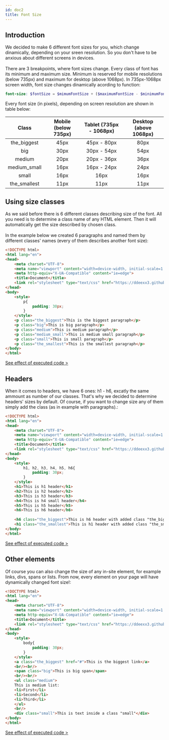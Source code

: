 ```yaml
---
id: doc2
title: Font Size
---
```


## Introduction
We decided to make 6 different font sizes for you, which change dinamically, depending on your sreen resolution. So you don't have to be anxious about different screens in devices.
\
\
There are 3 breakpoints, where font sizes change. Every class of font has its minimum and maximum size. Minimum is reserved for mobile resolutions (below 735px) and maximum for desktop (above 1068px). In 735px-1068px screen width, font size changes dinamically acording to function:

```scss
font-size: $fontSize = $mimumFontSize + ($maximumFontSize - $minimumFontSize) * ((100vw - 735px) / (1086 - 735));
```

Every font size (in pixels), depending on screen resolution are shown in table below:

|  Class | Mobile (below 735px) | Tablet (735px - 1068px)  | Desktop (above 1068px) |
|:-:|:-:|:-:|:-:|
|the_biggest  | 45px  | 45px - 80px  | 80px  |
|big  | 30px  | 30px - 54px  | 54px  |
|medium  | 20px  |  20px - 36px |  36px |
|medium_small| 16px  | 16px - 24px  | 24px  |
|small   | 16px  | 16px  | 16px  |
|the_smallest   | 11px  |  11px |  11px |

## Using size classes
As we said before there is 6 different classes describing size of the font. All you need is to determine a class name of any HTML element. Then it will automatically get the size described by chosen class.
\
\
In the example below we created 6 paragraphs and named them by different classes' names (every of them describes another font size):

```html
<!DOCTYPE html>
<html lang="en">
<head>
    <meta charset="UTF-8">
    <meta name="viewport" content="width=device-width, initial-scale=1.0">
    <meta http-equiv="X-UA-Compatible" content="ie=edge">
    <title>Document</title>
    <link rel="stylesheet" type="text/css" href="https://ddeexx3.github.io/UI_Kit/ui_kit.css">
</head>
<body>
    <style>
        p{
            padding: 30px;
        }
    </style>
    <p class="the_biggest">This is the biggest paragraph</p>
    <p class="big">This is big paragraph</p>
    <p class="medium">This is medium paragraph</p>
    <p class="medium_small">This is medium small paragraph</p>
    <p class="small">This is small paragraph</p>
    <p class="the_smallest">This is the smallest paragraph</p>
</body>
</html>
```

[See effect of executed code >](https://www.w3schools.com/code/tryit.asp?filename=G5XAOHB0975D)

## Headers
When it comes to headers, we have 6 ones: h1 - h6, excatly the same ammount as number of our classes. That's why we decided to determine headers' sizes by default. Of course, if you want to change size any of them simply add the class (as in example with paragraphs).:

```html
<!DOCTYPE html>
<html lang="en">
<head>
    <meta charset="UTF-8">
    <meta name="viewport" content="width=device-width, initial-scale=1.0">
    <meta http-equiv="X-UA-Compatible" content="ie=edge">
    <title>Document</title>
    <link rel="stylesheet" type="text/css" href="https://ddeexx3.github.io/UI_Kit/ui_kit.css">
</head>
<body>
    <style>
        h1, h2, h3, h4, h5, h6{
            padding: 30px;
        }
    </style>
    <h1>This is h1 header</h1>
    <h2>This is h2 header</h2>
    <h3>This is h3 header</h3>
    <h4>This is h4 small header</h4>
    <h5>This is h5 header</h5>
    <h6>This is h6 header</h6>
    
    <h6 class="the_biggest">This is h6 header with added class "the_biggest"</h6>
    <h1 class="the_smallest">This is h1 header with added class "the_smallest"</h1>
</body>
</html>
```
[See effect of executed code >](https://www.w3schools.com/code/tryit.asp?filename=G5XB33CZ5342)

## Other elements

Of course you can also change the size of any in-site element, for example links, divs, spans or lists. From now, every element on your page will have dynamically changed font size!:

```html
<!DOCTYPE html>
<html lang="en">
<head>
    <meta charset="UTF-8">
    <meta name="viewport" content="width=device-width, initial-scale=1.0">
    <meta http-equiv="X-UA-Compatible" content="ie=edge">
    <title>Document</title>
    <link rel="stylesheet" type="text/css" href="https://ddeexx3.github.io/UI_Kit/ui_kit.css">
</head>
<body>
    <style>
        body{
            padding: 30px;
        }
    </style>
    <a class="the_biggest" href="#">This is the biggest link</a>
    <br/><br/>
    <span class="big">This is big span</span>
    <br/><br/>
    <ul class="medium">
    This is medium list:
    <li>First</li>
    <li>Second</li>
    <li>Third</li>
    </ul>
    <br/>
    <div class="small">This is text inside a class "small"</div>
</body>
</html>
```
[See effect of executed code >](https://www.w3schools.com/code/tryit.asp?filename=G5XBFPN8L2HI)